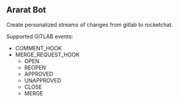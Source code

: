 Ararat Bot
---

Create personalized streams of changes from gitlab to rocketchat.

Supported GITLAB events:
- COMMENT_HOOK
- MERGE_REQUEST_HOOK
  - OPEN
  - REOPEN
  - APPROVED
  - UNAPPROVED
  - CLOSE
  - MERGE


 
